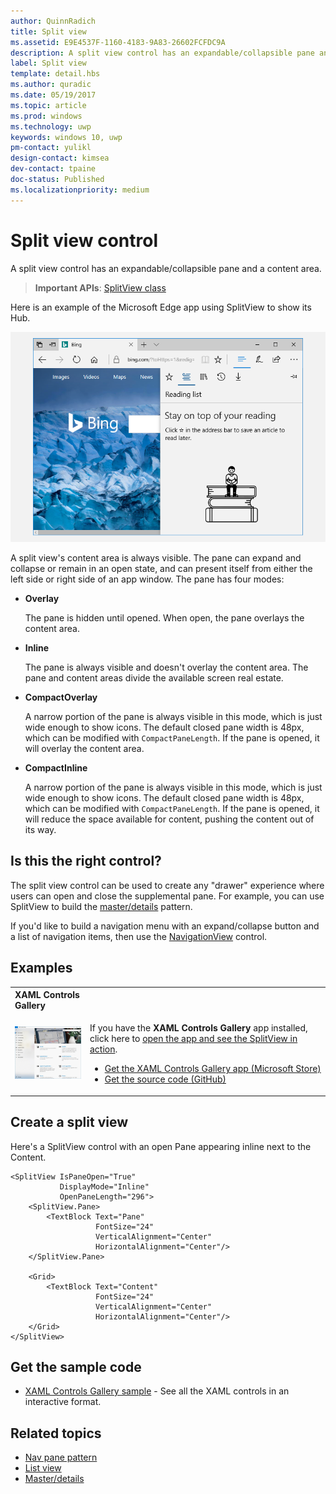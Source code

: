 ```yaml
---
author: QuinnRadich
title: Split view
ms.assetid: E9E4537F-1160-4183-9A83-26602FCFDC9A
description: A split view control has an expandable/collapsible pane and a content area.
label: Split view
template: detail.hbs
ms.author: quradic
ms.date: 05/19/2017
ms.topic: article
ms.prod: windows
ms.technology: uwp
keywords: windows 10, uwp
pm-contact: yulikl
design-contact: kimsea
dev-contact: tpaine
doc-status: Published
ms.localizationpriority: medium
---
```

# Split view control

A split view control has an expandable/collapsible pane and a content area.

> **Important APIs**: [SplitView class](https://msdn.microsoft.com/library/windows/apps/dn864360)

Here is an example of the Microsoft Edge app using SplitView to show its Hub.

![Microsoft Edge split view example](images/split_view_Edge.png)


 A split view's content area is always visible. The pane can expand and collapse or remain in an open state, and can present itself from either the left side or right side of an app window. The pane has four modes:

-   **Overlay**

    The pane is hidden until opened. When open, the pane overlays the content area.

-   **Inline**

    The pane is always visible and doesn't overlay the content area. The pane and content areas divide the available screen real estate.

-   **CompactOverlay**

    A narrow portion of the pane is always visible in this mode, which is just wide enough to show icons. The default closed pane width is 48px, which can be modified with `CompactPaneLength`. If the pane is opened, it will overlay the content area.

-   **CompactInline**

    A narrow portion of the pane is always visible in this mode, which is just wide enough to show icons. The default closed pane width is 48px, which can be modified with `CompactPaneLength`. If the pane is opened, it will reduce the space available for content, pushing the content out of its way.

## Is this the right control?

The split view control can be used to create any "drawer" experience where users can open and close the supplemental pane. For example, you can use SplitView to build the [master/details](master-details.md) pattern.

If you'd like to build a navigation menu with an expand/collapse button and a list of navigation items, then use the [NavigationView](navigationview.md) control.

## Examples

<table>
<th align="left">XAML Controls Gallery<th>
<tr>
<td><img src="images/xaml-controls-gallery-sm.png" alt="XAML controls gallery"></img></td>
<td>
    <p>If you have the <strong style="font-weight: semi-bold">XAML Controls Gallery</strong> app installed, click here to <a href="xamlcontrolsgallery:/item/SplitView">open the app and see the SplitView in action</a>.</p>
    <ul>
    <li><a href="https://www.microsoft.com/store/productId/9MSVH128X2ZT">Get the XAML Controls Gallery app (Microsoft Store)</a></li>
    <li><a href="https://github.com/Microsoft/Windows-universal-samples/tree/master/Samples/XamlUIBasics">Get the source code (GitHub)</a></li>
    </ul>
</td>
</tr>
</table>

## Create a split view

Here's a SplitView control with an open Pane appearing inline next to the Content.
```xaml
<SplitView IsPaneOpen="True"
           DisplayMode="Inline"
           OpenPaneLength="296">
    <SplitView.Pane>
        <TextBlock Text="Pane"
                   FontSize="24"
                   VerticalAlignment="Center"
                   HorizontalAlignment="Center"/>
    </SplitView.Pane>

    <Grid>
        <TextBlock Text="Content"
                   FontSize="24"
                   VerticalAlignment="Center"
                   HorizontalAlignment="Center"/>
    </Grid>
</SplitView>
```

## Get the sample code

- [XAML Controls Gallery sample](https://github.com/Microsoft/Windows-universal-samples/tree/master/Samples/XamlUIBasics) - See all the XAML controls in an interactive format.

## Related topics
- [Nav pane pattern](navigationview.md)
- [List view](lists.md)
- [Master/details](master-details.md)